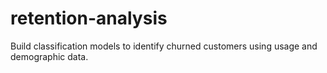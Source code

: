 # retention-analysis
Build classification models to identify churned customers using usage and demographic data.
